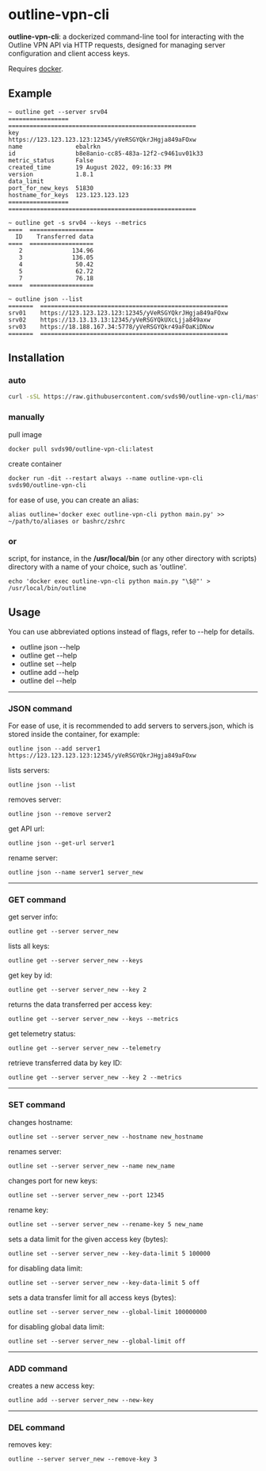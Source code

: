 # outline-vpn-cli
**outline-vpn-cli**: a dockerized command-line tool for interacting with the Outline VPN API via HTTP requests, designed for managing server configuration and client access keys.

Requires [docker](https://www.docker.com/).

## Example

```
~ outline get --server srv04
=================  =====================================================
key                https://123.123.123.123:12345/yVeRSGYQkrJHgja849aFOxw
name               ebalrkn
id                 b8e8anio-cc85-483a-12f2-c9461uv01k33
metric_status      False
created_time       19 August 2022, 09:16:33 PM
version            1.8.1
data_limit
port_for_new_keys  51830
hostname_for_keys  123.123.123.123
=================  =====================================================

~ outline get -s srv04 --keys --metrics
====  ==================
  ID    Transferred data
====  ==================
   2              134.96
   3              136.05
   4               50.42
   5               62.72
   7               76.18
====  ==================

~ outline json --list
=======  =====================================================
srv01    https://123.123.123.123:12345/yVeRSGYQkrJHgja849aFOxw
srv02    https://13.13.13.13:12345/yVeRSGYQkUXcLjja849axw
srv03    https://18.188.167.34:5778/yVeRSGYQkr49aFOaKiDNxw
=======  =====================================================
```


## Installation

### auto

```bash
curl -sSL https://raw.githubusercontent.com/svds90/outline-vpn-cli/master/setup.sh | sudo bash
```
### manually
pull image
```
docker pull svds90/outline-vpn-cli:latest
```
create container
```
docker run -dit --restart always --name outline-vpn-cli svds90/outline-vpn-cli
```
for ease of use, you can create an alias:
```
alias outline='docker exec outline-vpn-cli python main.py' >> ~/path/to/aliases or bashrc/zshrc
```

### or 

script, for instance, in the **/usr/local/bin** (or any other directory with scripts) directory with a name of your choice, such as 'outline'.
```
echo 'docker exec outline-vpn-cli python main.py "\$@"' > /usr/local/bin/outline
```

## Usage

You can use abbreviated options instead of flags, refer to --help for details.

- outline json --help
- outline get --help
- outline set --help
- outline add --help
- outline del --help

___

### JSON command

For ease of use, it is recommended to add servers to servers.json, which is stored inside the container, for example:

```
outline json --add server1 https://123.123.123.123:12345/yVeRSGYQkrJHgja849aFOxw
```

lists servers:
```
outline json --list
```

removes server:
```
outline json --remove server2
```

get API url:
```
outline json --get-url server1
```

rename server:
```
outline json --name server1 server_new
```
_____
### GET command

get server info:
```
outline get --server server_new
```

lists all keys:
```
outline get --server server_new --keys
```

get key by id:
```
outline get --server server_new --key 2
```

returns the data transferred per access key:
```
outline get --server server_new --keys --metrics
```

get telemetry status:
```
outline get --server server_new --telemetry
```

retrieve transferred data by key ID:
```
outline get --server server_new --key 2 --metrics
```
____
### SET command

changes hostname:
```
outline set --server server_new --hostname new_hostname
```

renames server:
```
outline set --server server_new --name new_name
```

changes port for new keys:
```
outline set --server server_new --port 12345
```

rename key:
```
outline set --server server_new --rename-key 5 new_name
```

sets a data limit for the given access key (bytes):
```
outline set --server server_new --key-data-limit 5 100000
```

for disabling data limit:
```
outline set --server server_new --key-data-limit 5 off
```

sets a data transfer limit for all access keys (bytes):
```
outline set --server server_new --global-limit 100000000
```

for disabling global data limit:
```
outline set --server server_new --global-limit off
```

____

### ADD command

creates a new access key:
```
outline add --server server_new --new-key
```

____

### DEL command

removes key:
```
outline --server server_new --remove-key 3
```